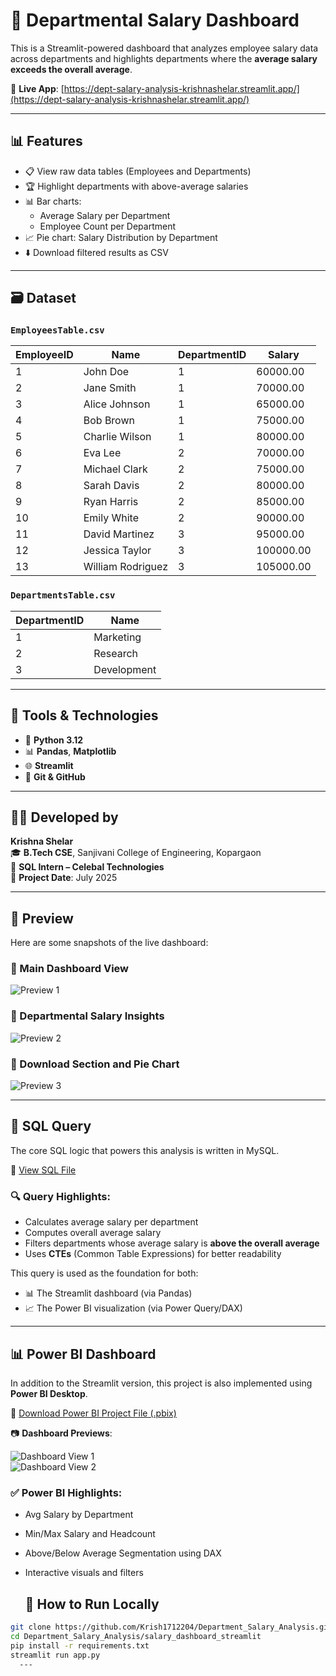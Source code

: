 # 💼 Departmental Salary Dashboard

This is a Streamlit-powered dashboard that analyzes employee salary data across departments and highlights departments where the **average salary exceeds the overall average**.

🔗 **Live App**: [https://dept-salary-analysis-krishnashelar.streamlit.app/](https://dept-salary-analysis-krishnashelar.streamlit.app/)

---

## 📊 Features

- 📋 View raw data tables (Employees and Departments)
- 🏆 Highlight departments with above-average salaries
- 📊 Bar charts:
  - Average Salary per Department
  - Employee Count per Department
- 📈 Pie chart: Salary Distribution by Department
- ⬇️ Download filtered results as CSV

---

## 🗃️ Dataset

### `EmployeesTable.csv`
| EmployeeID | Name               | DepartmentID | Salary     |
|------------|--------------------|--------------|------------|
| 1          | John Doe           | 1            | 60000.00   |
| 2          | Jane Smith         | 1            | 70000.00   |
| 3          | Alice Johnson      | 1            | 65000.00   |
| 4          | Bob Brown          | 1            | 75000.00   |
| 5          | Charlie Wilson     | 1            | 80000.00   |
| 6          | Eva Lee            | 2            | 70000.00   |
| 7          | Michael Clark      | 2            | 75000.00   |
| 8          | Sarah Davis        | 2            | 80000.00   |
| 9          | Ryan Harris        | 2            | 85000.00   |
| 10         | Emily White        | 2            | 90000.00   |
| 11         | David Martinez     | 3            | 95000.00   |
| 12         | Jessica Taylor     | 3            | 100000.00  |
| 13         | William Rodriguez  | 3            | 105000.00  |

### `DepartmentsTable.csv`
| DepartmentID | Name        |
|--------------|-------------|
| 1            | Marketing   |
| 2            | Research    |
| 3            | Development|

---
## 📌 Tools & Technologies

- 🐍 **Python 3.12**
- 📊 **Pandas**, **Matplotlib**
- 🌐 **Streamlit**
- 💾 **Git & GitHub**
---
  
## 👨‍💻 Developed by

**Krishna Shelar**  
🎓 **B.Tech CSE**, Sanjivani College of Engineering, Kopargaon  
💼 **SQL Intern – Celebal Technologies**  
📅 **Project Date**: July 2025

---

## 📸 Preview

Here are some snapshots of the live dashboard:

### 🔹 Main Dashboard View
![Preview 1](Preview/DashboardPreview1.png)

### 🔹 Departmental Salary Insights
![Preview 2](Preview/DashboardPreview2.png)

### 🔹 Download Section and Pie Chart
![Preview 3](Preview/DashboardPreview3.png)

---
## 🧮 SQL Query

The core SQL logic that powers this analysis is written in MySQL.

📁 [View SQL File](sql/Department_Salary_Analysis.sql)

### 🔍 Query Highlights:
- Calculates average salary per department
- Computes overall average salary
- Filters departments whose average salary is **above the overall average**
- Uses **CTEs** (Common Table Expressions) for better readability

This query is used as the foundation for both:
- 📊 The Streamlit dashboard (via Pandas)
- 📈 The Power BI visualization (via Power Query/DAX)

---

## 📊 Power BI Dashboard

In addition to the Streamlit version, this project is also implemented using **Power BI Desktop**.

📁 [Download Power BI Project File (.pbix)](PowerBI%20Dashboard/DeptSalaryAnalysis.pbix)

📷 **Dashboard Previews**:

![Dashboard View 1](PowerBI%20Dashboard/DashBoard_Preview1.png)  
![Dashboard View 2](PowerBI%20Dashboard/DashBoard_Preview2.png)

### ✅ Power BI Highlights:
- Avg Salary by Department
- Min/Max Salary and Headcount
- Above/Below Average Segmentation using DAX
- Interactive visuals and filters

 
  ## 🚀 How to Run Locally

```bash
git clone https://github.com/Krish1712204/Department_Salary_Analysis.git
cd Department_Salary_Analysis/salary_dashboard_streamlit
pip install -r requirements.txt
streamlit run app.py
  ---
  

